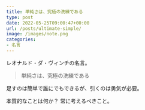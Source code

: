 ```yaml
---
title: 単純さは、究極の洗練である
type: post
date: 2022-05-25T09:00:47+00:00
url: /posts/ultimate-simple/
image: /images/note.png
categories:
- 名言
---
```


レオナルド・ダ・ヴィンチの名言。

>単純さは、究極の洗練である

足すのは簡単で誰にでもできるが、引くのは勇気が必要。

本質的なことは何か？ 常に考えるべきこと。